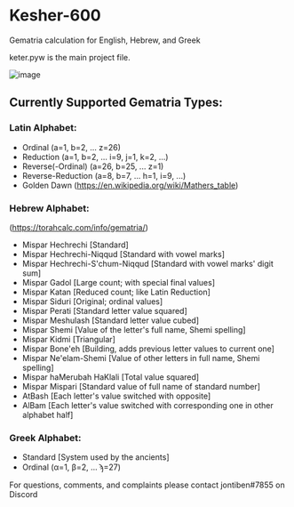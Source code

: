 # Kesher-600
Gematria calculation for English, Hebrew, and Greek

keter.pyw is the main project file.

![image](https://user-images.githubusercontent.com/25780026/221763472-cf4c464a-84c1-4cea-b6c4-12aa46b9be99.png)

## Currently Supported Gematria Types:

### Latin Alphabet:
- Ordinal (a=1, b=2, ... z=26)
- Reduction (a=1, b=2, ... i=9, j=1, k=2, ...)
- Reverse(-Ordinal) (a=26, b=25, ... z=1)
- Reverse-Reduction (a=8, b=7, ... h=1, i=9, ...)
- Golden Dawn (https://en.wikipedia.org/wiki/Mathers_table)

### Hebrew Alphabet:
(https://torahcalc.com/info/gematria/)
- Mispar Hechrechi [Standard]
- Mispar Hechrechi-Niqqud [Standard with vowel marks]
- Mispar Hechrechi-S'chum-Niqqud [Standard with vowel marks' digit sum]
- Mispar Gadol [Large count; with special final values]
- Mispar Katan [Reduced count; like Latin Reduction]
- Mispar Siduri [Original; ordinal values]
- Mispar Perati [Standard letter value squared]
- Mispar Meshulash [Standard letter value cubed]
- Mispar Shemi [Value of the letter's full name, Shemi spelling]
- Mispar Kidmi [Triangular]
- Mispar Bone'eh [Building, adds previous letter values to current one]
- Mispar Ne'elam-Shemi [Value of other letters in full name, Shemi spelling]
- Mispar haMerubah HaKlali [Total value squared]
- Mispar Mispari [Standard value of full name of standard number]
- AtBash [Each letter's value switched with opposite]
- AlBam [Each letter's value switched with corresponding one in other alphabet half]

### Greek Alphabet:
- Standard [System used by the ancients]
- Ordinal (α=1, β=2, ... ϡ=27)


For questions, comments, and complaints please contact jontiben#7855 on Discord
